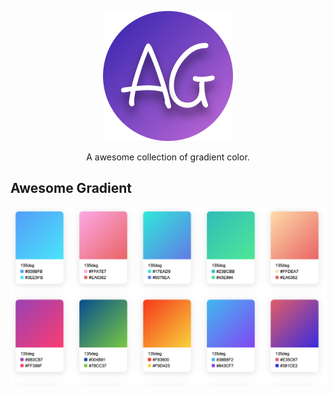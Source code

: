 <p align="center">
  <img alt="awesome-gradient" src="https://github.com/wangdicoder/awesome-gradient/blob/master/img/logo.png" width="208">
</p>

<p align="center">
  A awesome collection of gradient color.
</p>

## Awesome Gradient

![img](https://github.com/wangdicoder/awesome-gradient/blob/master/img/screenshot.png)



